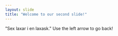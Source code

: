 ```yaml
---
layout: slide
title: "Welcome to our second slide!"
---
```

"Sex laxar i en laxask."
Use the left arrow to go back!
